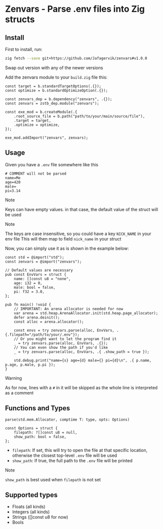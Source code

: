 # Zenvars - Parse .env files into Zig structs

## Install

First to install, run:
```sh 
zig fetch --save git+https://github.com/Jafagervik/zenvars#v1.0.0
```
Swap out version with any of the newer versions

Add the zenvars module to your `build.zig` file this:

```zig 
const target = b.standardTargetOptions(.{});
const optimize = b.standardOptimizeOption(.{});

const zenvars_dep = b.dependency("zenvars", .{});
const zenvars = zstb_dep.module("zenvars");

const exe_mod = b.createModule(.{
    .root_source_file = b.path("path/to/your/main/source/file"),
    .target = target,
    .optimize = optimize,
});

exe_mod.addImport("zenvars", zenvars);
```

## Usage

Given you have a `.env` file somewhere like this
```dosini
# COMMENT will not be parsed
name=Me
age=420
male=
pi=3.14
```

> [!NOTE]
> Keys can have empty values. in that case, the default value of the struct will be used

> [!NOTE]
> The keys are case insensitive, so you could have a key `NICK_NAME` in your env file
> This will then map to field `nick_name` in your struct


Now, you can simply use it as is shown in the example below:

```zig 
const std = @import("std");
const zenvars = @import("zenvars");

// Default values are necessary
pub const EnvVars = struct {
    name: []const u8 = "none", 
    age: i32 = 0,
    male: bool = false,
    pi: f32 = 3.0,
};

pub fn main() !void {
    // IMPORTANT: An arena allocator is needed for now
    var arena = std.heap.ArenaAllocator.init(std.heap.page_allocator);
    defer arena.deinit();
    const alloc = arena.allocator();

    const envs = try zenvars.parse(alloc, EnvVars, .{.filepath="/path/to/your/.env"});
    // Or you might want to let the program find it 
    _ = try zenvars.parse(alloc, EnvVars, .{});
    // You can even show the path if you'd like
    _ = try zenvars.parse(alloc, EnvVars, .{ .show_path = true });

    std.debug.print("name={s} age={d} male={} pi={d}\n", .{ p.name, p.age, p.male, p.pi });
}
```

> [!WARNING]
> As for now, lines with a `#` in it will be skipped as the whole line is interpreted as a comment

## Functions and Types

`parse(std.mem.Allocator, comptime T: type, opts: Options)` 

```zig
const Options = struct {
    filepath: ?[]const u8 = null,
    show_path: bool = false,
};
```

- `filepath`: If set, this will try to open the file at that specific location, otherwise
the closest top-level `.env` file will be used
- `show_path`: If true, the full path to the `.env` file will be printed

> [!NOTE]
> `show_path` is best used when `filepath` is not set


## Supported types

* Floats (all kinds)
* Integers (all kinds)
* Strings ([]const u8 for now)
* Bools
